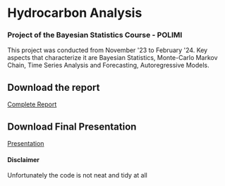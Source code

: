 # Hydrocarbon Analysis
### Project of the Bayesian Statistics Course - POLIMI

This project was conducted from November '23 to February '24. Key aspects that characterize it are Bayesian Statistics, Monte-Carlo Markov Chain, Time Series Analysis and Forecasting, Autoregressive Models.

## Download the report
[Complete Report](./Report.pdf)

## Download Final Presentation

[Presentation](./final_pres_Bayes.pdf)

#### Disclaimer
Unfortunately the code is not neat and tidy at all
